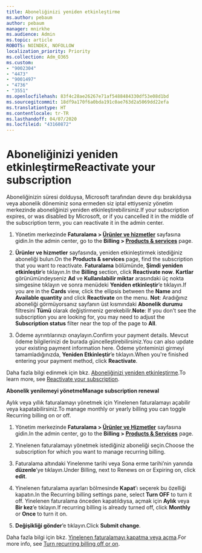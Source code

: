 ```yaml
---
title: Aboneliğinizi yeniden etkinleştirme
ms.author: pebaum
author: pebaum
manager: mnirkhe
ms.audience: Admin
ms.topic: article
ROBOTS: NOINDEX, NOFOLLOW
localization_priority: Priority
ms.collection: Adm_O365
ms.custom:
- "9002304"
- "4473"
- "9001497"
- "4736"
- "3551"
ms.openlocfilehash: 83f4c28ae26267e71af5488484330df53e08d1bd
ms.sourcegitcommit: 18df9a170f6a0bda191c0ae763d2a5069dd22efa
ms.translationtype: HT
ms.contentlocale: tr-TR
ms.lasthandoff: 04/07/2020
ms.locfileid: "43160872"
---
```

# <a name="reactivate-your-subscription"></a><span data-ttu-id="d7023-102">Aboneliğinizi yeniden etkinleştirme</span><span class="sxs-lookup"><span data-stu-id="d7023-102">Reactivate your subscription</span></span>

<span data-ttu-id="d7023-103">Aboneliğinizin süresi dolduysa, Microsoft tarafından devre dışı bırakıldıysa veya abonelik döneminiz sona ermeden siz iptal ettiyseniz yönetim merkezinde aboneliğinizi yeniden etkinleştirebilirsiniz.</span><span class="sxs-lookup"><span data-stu-id="d7023-103">If your subscription expires, or was disabled by Microsoft, or if you cancelled it in the middle of the subscription term, you can reactivate it in the admin center.</span></span> 

1. <span data-ttu-id="d7023-104">Yönetim merkezinde **Faturalama > [Ürünler ve hizmetler](https://go.microsoft.com/fwlink/p/?linkid=842054)** sayfasına gidin.</span><span class="sxs-lookup"><span data-stu-id="d7023-104">In the admin center, go to the **Billing > [Products & services](https://go.microsoft.com/fwlink/p/?linkid=842054)** page.</span></span>

2. <span data-ttu-id="d7023-105">**Ürünler ve hizmetler** sayfasında, yeniden etkinleştirmek istediğiniz aboneliği bulun.</span><span class="sxs-lookup"><span data-stu-id="d7023-105">On the **Products & services** page, find the subscription that you want to reactivate.</span></span>  <span data-ttu-id="d7023-106">**Faturalama** bölümünde, **Şimdi yeniden etkinleştir**’e tıklayın.</span><span class="sxs-lookup"><span data-stu-id="d7023-106">In the **Billing** section, click **Reactivate now**.</span></span>  <span data-ttu-id="d7023-107">**Kartlar** görünümündeyseniz **Ad** ve **Kullanılabilir miktar** arasındaki üç nokta simgesine tıklayın ve sonra menüdeki **Yeniden etkinleştir**’e tıklayın.</span><span class="sxs-lookup"><span data-stu-id="d7023-107">If you are in the **Cards** view, click the ellipsis between the **Name** and **Available quantity** and click **Reactivate** on the menu.</span></span> <span data-ttu-id="d7023-108">**Not**: Aradığınız aboneliği görmüyorsanız sayfanın üst kısmındaki **Abonelik durumu** filtresini **Tümü** olarak değiştirmeniz gerekebilir.</span><span class="sxs-lookup"><span data-stu-id="d7023-108">**Note**: If you don't see the subscription you are looking for, you may need to adjust the **Subscription status** filter near the top of the page to **All**.</span></span>

3. <span data-ttu-id="d7023-109">Ödeme ayrıntılarınızı onaylayın.</span><span class="sxs-lookup"><span data-stu-id="d7023-109">Confirm your payment details.</span></span>  <span data-ttu-id="d7023-110">Mevcut ödeme bilgilerinizi de burada güncelleştirebilirsiniz.</span><span class="sxs-lookup"><span data-stu-id="d7023-110">You can also update your existing payment information here.</span></span>  <span data-ttu-id="d7023-111">Ödeme yönteminizi girmeyi tamamladığınızda, **Yeniden Etkinleştir**’e tıklayın.</span><span class="sxs-lookup"><span data-stu-id="d7023-111">When you're finished entering your payment method, click **Reactivate**.</span></span>

<span data-ttu-id="d7023-112">Daha fazla bilgi edinmek için bkz. [Aboneliğinizi yeniden etkinleştirme](https://docs.microsoft.com/office365/admin/subscriptions-and-billing/reactivate-your-subscription).</span><span class="sxs-lookup"><span data-stu-id="d7023-112">To learn more, see [Reactivate your subscription](https://docs.microsoft.com/office365/admin/subscriptions-and-billing/reactivate-your-subscription).</span></span>

<span data-ttu-id="d7023-113">**Abonelik yenilemeyi yönetme**</span><span class="sxs-lookup"><span data-stu-id="d7023-113">**Manage subscription renewal**</span></span>

<span data-ttu-id="d7023-114">Aylık veya yıllık faturalamayı yönetmek için Yinelenen faturalamayı açabilir veya kapatabilirsiniz.</span><span class="sxs-lookup"><span data-stu-id="d7023-114">To manage monthly or yearly billing you can toggle Recurring billing on or off.</span></span>

1. <span data-ttu-id="d7023-115">Yönetim merkezinde **Faturalama > [Ürünler ve Hizmetler](https://go.microsoft.com/fwlink/p/?linkid=842054)** sayfasına gidin.</span><span class="sxs-lookup"><span data-stu-id="d7023-115">In the admin center, go to the **Billing > [Products & Services](https://go.microsoft.com/fwlink/p/?linkid=842054)** page.</span></span>

2. <span data-ttu-id="d7023-116">Yinelenen faturalamayı yönetmek istediğiniz aboneliği seçin.</span><span class="sxs-lookup"><span data-stu-id="d7023-116">Choose the subscription for which you want to manage recurring billing.</span></span> 

3. <span data-ttu-id="d7023-117">Faturalama altındaki Yinelenme tarihi veya Sona erme tarihi’nin yanında **düzenle**’ye tıklayın.</span><span class="sxs-lookup"><span data-stu-id="d7023-117">Under Billing, next to Renews on or Expiring on, click **edit**.</span></span>

4. <span data-ttu-id="d7023-118">Yinelenen faturalama ayarları bölmesinde **Kapat**’ı seçerek bu özelliği kapatın.</span><span class="sxs-lookup"><span data-stu-id="d7023-118">In the Recurring billing settings pane, select **Turn OFF** to turn it off.</span></span> <span data-ttu-id="d7023-119">Yinelenen faturalama önceden kapatıldıysa, açmak için **Aylık** veya **Bir kez**’e tıklayın.</span><span class="sxs-lookup"><span data-stu-id="d7023-119">If recurring billing is already turned off, click **Monthly** or **Once** to turn it on.</span></span> 

5. <span data-ttu-id="d7023-120">**Değişikliği gönder**’e tıklayın.</span><span class="sxs-lookup"><span data-stu-id="d7023-120">Click **Submit change**.</span></span>

<span data-ttu-id="d7023-121">Daha fazla bilgi için bkz. [Yinelenen faturalamayı kapatma veya açma](https://docs.microsoft.com/office365/admin/subscriptions-and-billing/renew-your-subscription#turn-recurring-billing-off-or-on).</span><span class="sxs-lookup"><span data-stu-id="d7023-121">For more info, see [Turn recurring billing off or on](https://docs.microsoft.com/office365/admin/subscriptions-and-billing/renew-your-subscription#turn-recurring-billing-off-or-on).</span></span>

